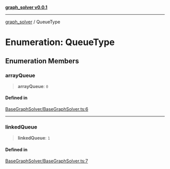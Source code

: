 [**graph_solver v0.0.1**](../README.md)

***

[graph_solver](../globals.md) / QueueType

# Enumeration: QueueType

## Enumeration Members

### arrayQueue

> **arrayQueue**: `0`

#### Defined in

[BaseGraphSolver/BaseGraphSolver.ts:6](https://github.com/ahibis/grapthSolver/blob/29d33a7088c3740c5f86a9fb08a8a2bfd8a007fb/src/BaseGraphSolver/BaseGraphSolver.ts#L6)

***

### linkedQueue

> **linkedQueue**: `1`

#### Defined in

[BaseGraphSolver/BaseGraphSolver.ts:7](https://github.com/ahibis/grapthSolver/blob/29d33a7088c3740c5f86a9fb08a8a2bfd8a007fb/src/BaseGraphSolver/BaseGraphSolver.ts#L7)
